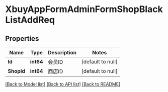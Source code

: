 # XbuyAppFormAdminFormShopBlackListAddReq

## Properties
Name | Type | Description | Notes
------------ | ------------- | ------------- | -------------
**Id** | **int64** | 会员ID | [default to null]
**ShopId** | **int64** | 商店ID | [default to null]

[[Back to Model list]](../README.md#documentation-for-models) [[Back to API list]](../README.md#documentation-for-api-endpoints) [[Back to README]](../README.md)

